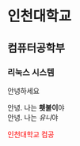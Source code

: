 # 인천대학교
## 컴퓨터공학부
### 리눅스 시스템

안녕하세요

안녕. 나는 **횃불이**야  
안녕. 나는 *유니*야

<font color="red"> 인천대학교 컴공 </font>